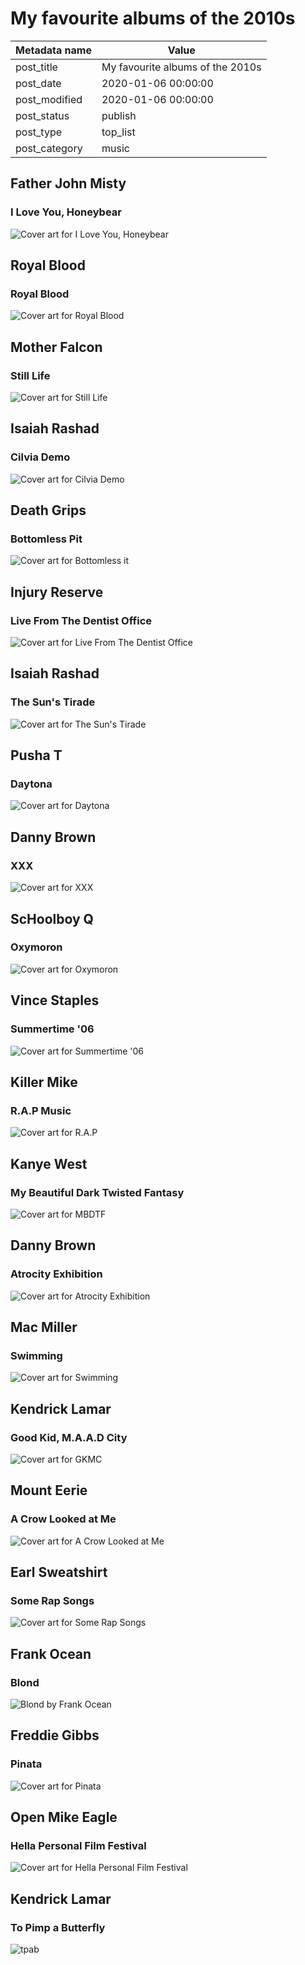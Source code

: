 # My favourite albums of the 2010s

| Metadata name | Value |
| --------- | ------ |
| post_title | My favourite albums of the 2010s |
| post_date | 2020-01-06 00:00:00 |
| post_modified | 2020-01-06 00:00:00 |
| post_status | publish |
| post_type | top_list |
| post_category | music |

## Father John Misty

### I Love You, Honeybear

![Cover art for I Love You, Honeybear](/blog-posts/images/albums/honeybear.jpg)

## Royal Blood

### Royal Blood

![Cover art for Royal Blood](/blog-posts/images/albums/royal-blood.jpg)

## Mother Falcon

### Still Life

![Cover art for Still Life](/blog-posts/images/albums/still-life.jpg)

## Isaiah Rashad

### Cilvia Demo

![Cover art for Cilvia Demo](/blog-posts/images/albums/cilvia.jpg)

## Death Grips

### Bottomless Pit

![Cover art for Bottomless it](/blog-posts/images/albums/bottomless.jpg)

## Injury Reserve

### Live From The Dentist Office

![Cover art for Live From The Dentist Office](/blog-posts/images/albums/live.jpg)

## Isaiah Rashad

### The Sun's Tirade

![Cover art for The Sun's Tirade](/blog-posts/images/albums/tirade.jpg)

## Pusha T

### Daytona

![Cover art for Daytona](/blog-posts/images/albums/daytona.jpg)

## Danny Brown

### XXX

![Cover art for XXX](/blog-posts/images/albums/xxx.jpg)

## ScHoolboy Q

### Oxymoron

![Cover art for Oxymoron](/blog-posts/images/albums/oxy.jpg)

## Vince Staples

### Summertime '06

![Cover art for Summertime '06](/blog-posts/images/albums/summertime.jpg)

## Killer Mike

### R.A.P Music

![Cover art for R.A.P](/blog-posts/images/albums/rap.jpg)

## Kanye West

### My Beautiful Dark Twisted Fantasy

![Cover art for MBDTF](/blog-posts/images/albums/mbdtf.jpg)

## Danny Brown

### Atrocity Exhibition

![Cover art for Atrocity Exhibition](/blog-posts/images/albums/atrocity.jpg)

## Mac Miller

### Swimming

![Cover art for Swimming](/blog-posts/images/albums/swimming.jpg)

## Kendrick Lamar

### Good Kid, M.A.A.D City

![Cover art for GKMC](/blog-posts/images/albums/gkmc.jpg)

## Mount Eerie

### A Crow Looked at Me

![Cover art for A Crow Looked at Me](/blog-posts/images/albums/a-crow.jpg)

## Earl Sweatshirt

### Some Rap Songs

![Cover art for Some Rap Songs](/blog-posts/images/albums/srs.jpg)

## Frank Ocean

### Blond

![Blond by Frank Ocean](/blog-posts/images/albums/blonde.jpg)

## Freddie Gibbs

### Pinata

![Cover art for Pinata](/blog-posts/images/albums/pinata.jpg)

## Open Mike Eagle

### Hella Personal Film Festival

![Cover art for Hella Personal Film Festival](/blog-posts/images/albums/hella-personal.jpg)

## Kendrick Lamar

### To Pimp a Butterfly

![tpab](/blog-posts/images/albums/tpab.jpg)
